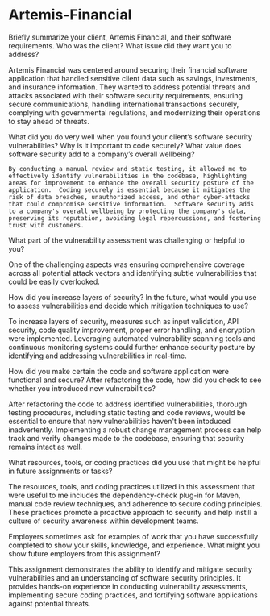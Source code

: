# Artemis-Financial

Briefly summarize your client, Artemis Financial, and their software requirements. Who was the client? What issue did they want you to address?

  Artemis Financial was centered around securing their financial software application that handled sensitive client data such as savings, investments, and insurance information.  They wanted to address potential threats and attacks associated with their software security requirements, ensuring secure communications, handling international transactions securely, complying with governmental regulations, and modernizing their operations to stay ahead of threats.

What did you do very well when you found your client’s software security vulnerabilities? Why is it important to code securely? What value does software security add to a company’s overall wellbeing?

    By conducting a manual review and static testing, it allowed me to effectively identify vulnerabilities in the codebase, highlighting areas for improvement to enhance the overall security posture of the application.  Coding securely is essential because it mitigates the risk of data breaches, unauthorized access, and other cyber-attacks that could compromise sensitive information.  Software security adds to a company's overall wellbeing by protecting the company's data, preserving its reputation, avoiding legal repercussions, and fostering trust with customers.  

What part of the vulnerability assessment was challenging or helpful to you?

  One of the challenging aspects was ensuring comprehensive coverage across all potential attack vectors and identifying subtle vulnerabilities that could be easily overlooked.

How did you increase layers of security? In the future, what would you use to assess vulnerabilities and decide which mitigation techniques to use?

  To increase layers of security, measures such as input validation, API security, code quality improvement, proper error handling, and encryption were implemented.  Leveraging automated vulnerability scanning tools and continuous monitoring systems could further enhance security posture by identifying and addressing vulnerabilities in real-time.

How did you make certain the code and software application were functional and secure? After refactoring the code, how did you check to see whether you introduced new vulnerabilities?

  After refactoring the code to address identified vulnerabilities, thorough testing procedures, including static testing and code reviews, would be essential to ensure that new vulnerabilities haven't been intoduced inadvertently.  Implementing a robust change management process can help track and verify changes made to the codebase, ensuring that security remains intact as well.

What resources, tools, or coding practices did you use that might be helpful in future assignments or tasks?

  The resources, tools, and coding practices utilized in this assessment that were useful to me includes the dependency-check plug-in for Maven, manual code review techniques, and adherence to secure coding principles.  These practices promote a proactive approach to security and help instill a culture of security awareness within development teams.

Employers sometimes ask for examples of work that you have successfully completed to show your skills, knowledge, and experience. What might you show future employers from this assignment?

  This assignment demonstrates the ability to identify and mitigate security vulnerabilities and an understanding of software security principles.  It provides hands-on experience in conducting vulnerability assessments, implementing secure coding practices, and fortifying software applications against potential threats.
